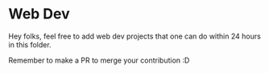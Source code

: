 # Web Dev
Hey folks, feel free to add web dev projects that one can do within 24 hours in this folder.

Remember to make a PR to merge your contribution :D
